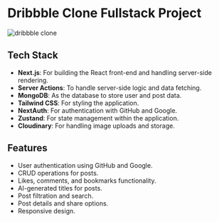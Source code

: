 # Dribbble Clone Fullstack Project

![dribbble clone](https://res.cloudinary.com/driaaeuhp/image/upload/v1722952448/myPortfolio/private/t7moxq5emam50zapp32h.jpg)

## Tech Stack

- **Next.js**: For building the React front-end and handling server-side rendering.
- **Server Actions**: To handle server-side logic and data fetching.
- **MongoDB**: As the database to store user and post data.
- **Tailwind CSS**: For styling the application.
- **NextAuth**: For authentication with GitHub and Google.
- **Zustand**: For state management within the application.
- **Cloudinary**: For handling image uploads and storage.

## Features

- User authentication using GitHub and Google.
- CRUD operations for posts.
- Likes, comments, and bookmarks functionality.
- AI-generated titles for posts.
- Post filtration and search.
- Post details and share options.
- Responsive design.
